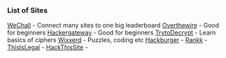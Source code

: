
### List of Sites
[WeChall](https://www.wechall.net/) - Connect many sites to one big leaderboard
[Overthewire](http://overthewire.org/wargames/) - Good for beginners
[Hackergateway](https://www.hackergateway.com/) - Good for beginners
[TrytoDecrypt](https://www.trytodecrypt.com/) - Learn basics of ciphers
[Wixxerd](https://www.wixxerd.com/) - Puzzles, coding etc
[Hackburger](https://hackburger.ee/) - 
[Rankk](http://www.rankk.org/) - 
[ThisIsLegal](https://thisislegal.com/) -
[HackThisSite](https://www.hackthissite.org/) -
